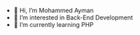 - 👋 Hi, I’m Mohammed Ayman
- 👀 I’m interested in Back-End Development
- 🌱 I’m currently learning PHP
